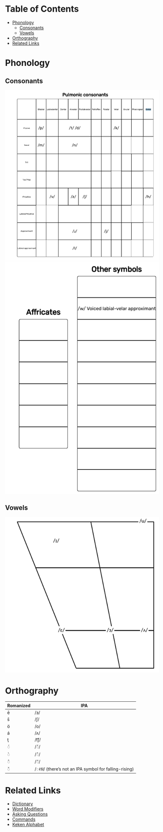 # Table of Contents
- [Phonology](#phonology)
	- [Consonants](#consonants)
	- [Vowels](#vowels)
- [Orthography](#orthography)
- [Related Links](#related-links)

# Phonology
## Consonants
![A table showing each IPA consonant in Keken.](consonants.png)
![A table showing other IPA symbols that didn't fit into the other table.](special_consonants.png)
## Vowels
![A table showing all the IPA vowels in Keken.](vowels.png)

# Orthography

| Romanized |  IPA  |
| --------- | ----- |
| ē		 | /ɜ/   |
| s̄		 | /ʃ/   |
| ö		 | /o/   |
| á		 | /ʌ/   |
| ţ		 | /t͡ʃ/  |
| ◌́		 | /◌̌/   |
| ◌̀		 | /◌̂/   |
| ◌̂		 | /◌᷈/   |
| ◌̌         | /◌˧˦˨/ (there’s not an IPA symbol for falling-rising) |

# Related Links
- [Dictionary](dictionary.md)
- [Word Modifiers](word_modifiers.md)
- [Asking Questions](asking_questions.md)
- [Commands](commands.md)
- [Keken Alphabet](keken_alphabet.md)